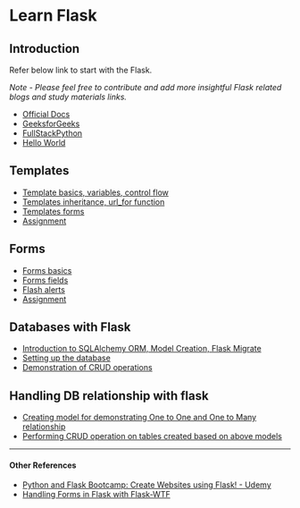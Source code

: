 # **Learn Flask**
## Introduction
Refer below link to start with the Flask.

*Note - Please feel free to contribute and add more insightful Flask related blogs and study materials links.*
- [Official Docs](https://flask.palletsprojects.com/en/2.0.x/tutorial/index.html)
- [GeeksforGeeks](https://www.geeksforgeeks.org/python-introduction-to-web-development-using-flask/)
- [FullStackPython](https://www.fullstackpython.com/flask.html)
- [Hello World](https://github.com/Aman0509/learningFlask/blob/main/01-Hello_World/helloWorld.py)

## Templates
- [Template basics, variables, control flow](https://github.com/Aman0509/learningFlask/blob/main/02-Templates/1_flask_templates.py)
- [Templates inheritance, url_for function](https://github.com/Aman0509/learningFlask/blob/main/02-Templates/2_flask_templates.py)
- [Templates forms](https://github.com/Aman0509/learningFlask/blob/main/02-Templates/3_flask_templates.py)
- [Assignment](https://github.com/Aman0509/learningFlask/blob/main/02-Templates/assignment.py)

## Forms
- [Forms basics](https://github.com/Aman0509/learningFlask/blob/main/03-Forms/1_flask_forms.py)
- [Forms fields](https://github.com/Aman0509/learningFlask/blob/main/03-Forms/2_flask_forms.py)
- [Flash alerts](https://github.com/Aman0509/learningFlask/blob/main/03-Forms/3_flask_forms.py)
- [Assignment](https://github.com/Aman0509/learningFlask/blob/main/03-Forms/assignment.py)

## Databases with Flask
- [Introduction to SQLAlchemy ORM, Model Creation, Flask Migrate](https://github.com/Aman0509/learningFlask/blob/main/04-Database/flask_and_database.py)
- [Setting up the database](https://github.com/Aman0509/learningFlask/blob/main/04-Database/setup_database.py)
- [Demonstration of CRUD operations](https://github.com/Aman0509/learningFlask/blob/main/04-Database/crud.py)

## Handling DB relationship with flask
- [Creating model for demonstrating One to One and One to Many relationship](https://github.com/Aman0509/learningFlask/blob/main/05-Flask_DB_Relationships/models.py)
- [Performing CRUD operation on tables created based on above models](https://github.com/Aman0509/learningFlask/blob/main/05-Flask_DB_Relationships/crud.py)

---

#### Other References

- [Python and Flask Bootcamp: Create Websites using Flask! - Udemy](https://www.udemy.com/course/python-and-flask-bootcamp-create-websites-using-flask/)
- [Handling Forms in Flask with Flask-WTF](https://hackersandslackers.com/flask-wtforms-forms/)